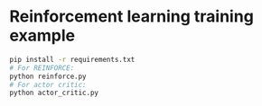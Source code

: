 # Reinforcement learning training example

```bash
pip install -r requirements.txt
# For REINFORCE:
python reinforce.py
# For actor critic:
python actor_critic.py
```
